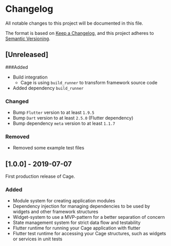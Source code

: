 # Changelog
All notable changes to this project will be documented in this file.

The format is based on [Keep a Changelog](https://keepachangelog.com/en/1.0.0/),
and this project adheres to [Semantic Versioning](https://semver.org/spec/v2.0.0.html).

## [Unreleased]
###Added
- Build integration
    - Cage is using `build_runner` to transform framework source code
- Added dependency `build_runner`
    
### Changed
- Bump `Flutter` version to at least `1.9.5`
- Bump `Dart` version to at least `2.5.0` (Flutter dependency)
- Bump dependency `meta` version to at least `1.1.7`

### Removed
- Removed some example test files

## [1.0.0] - 2019-07-07
First production release of Cage.
### Added
- Module system for creating application modules
- Dependency injection for managing dependencies to be used by widgets and other framework structures
- Widget-system to use a MVP-pattern for a better separation of concern
- State management system for strict data flow and testability
- Flutter runtime for running your Cage application with flutter
- Flutter test runtime for accessing your Cage structures, such as widgets or services in unit tests
